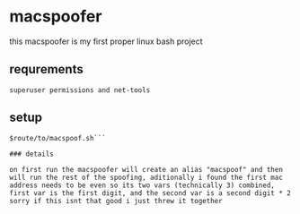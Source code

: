 # macspoofer

this macspoofer is my first proper linux bash project

## requrements

```superuser permissions and net-tools```

## setup

```chmod +rwx $route/to/macspoof.sh
$route/to/macspoof.sh```

### details

on first run the macspoofer will create an alias "macspoof" and then will run the rest of the spoofing, aditionally i found the first mac address needs to be even so its two vars (technically 3) combined, first var is the first digit, and the second var is a second digit * 2
sorry if this isnt that good i just threw it together
